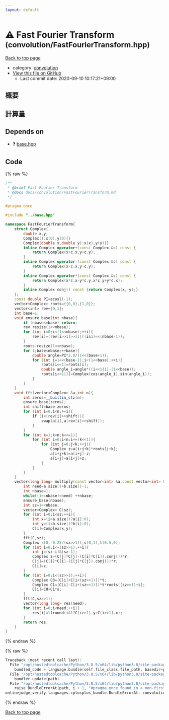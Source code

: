 ```yaml
---
layout: default
---
```


<!-- mathjax config similar to math.stackexchange -->
<script type="text/javascript" async
  src="https://cdnjs.cloudflare.com/ajax/libs/mathjax/2.7.5/MathJax.js?config=TeX-MML-AM_CHTML">
</script>
<script type="text/x-mathjax-config">
  MathJax.Hub.Config({
    TeX: { equationNumbers: { autoNumber: "AMS" }},
    tex2jax: {
      inlineMath: [ ['$','$'] ],
      processEscapes: true
    },
    "HTML-CSS": { matchFontHeight: false },
    displayAlign: "left",
    displayIndent: "2em"
  });
</script>

<script type="text/javascript" src="https://cdnjs.cloudflare.com/ajax/libs/jquery/3.4.1/jquery.min.js"></script>
<script src="https://cdn.jsdelivr.net/npm/jquery-balloon-js@1.1.2/jquery.balloon.min.js" integrity="sha256-ZEYs9VrgAeNuPvs15E39OsyOJaIkXEEt10fzxJ20+2I=" crossorigin="anonymous"></script>
<script type="text/javascript" src="../../assets/js/copy-button.js"></script>
<link rel="stylesheet" href="../../assets/css/copy-button.css" />


# :warning: Fast Fourier Transform <small>(convolution/FastFourierTransform.hpp)</small>

<a href="../../index.html">Back to top page</a>

* category: <a href="../../index.html#a9595c1c24c33b16056d2ad07e71682d">convolution</a>
* <a href="{{ site.github.repository_url }}/blob/master/convolution/FastFourierTransform.hpp">View this file on GitHub</a>
    - Last commit date: 2020-09-10 10:17:21+09:00




## 概要

## 計算量

## Depends on

* :question: <a href="../base.hpp.html">base.hpp</a>


## Code

<a id="unbundled"></a>
{% raw %}
```cpp
/**
 * @brief Fast Fourier Transform
 * @docs docs/convolution/FastFourierTransform.md
 */

#pragma once

#include "../base.hpp"

namespace FastFourierTransform{
    struct Complex{
        double x,y;
        Complex():x(0),y(0){}
        Complex(double x,double y):x(x),y(y){}
        inline Complex operator+(const Complex &c) const {
            return Complex(x+c.x,y+c.y);
        }
        inline Complex operator-(const Complex &c) const {
            return Complex(x-c.x,y-c.y);
        }
        inline Complex operator*(const Complex &c) const {
            return Complex(x*c.x-y*c.y,x*c.y+y*c.x);
        }
        inline Complex conj() const {return Complex(x,-y);}
    };
    const double PI=acosl(-1);
    vector<Complex> roots={{0,0},{1,0}};
    vector<int> rev={0,1};
    int base=1;
    void ensure_base(int nbase){
        if (nbase<=base) return;
        rev.resize(1<<nbase);
        for (int i=0;i<(1<<nbase);++i){
            rev[i]=(rev[i>>1]>>1)|((i&1)<<(nbase-1));
        }
        roots.resize(1<<nbase);
        for (;base<nbase;++base){
            double angle=PI*2.0/(1<<(base+1));
            for (int i=1<<(base-1);i<(1<<base);++i){
                roots[i<<1]=roots[i];
                double angle_i=angle*((i<<1|1)-(1<<base));
                roots[i<<1|1]=Complex(cos(angle_i),sin(angle_i));
            }
        }
    }
    void fft(vector<Complex> &a,int n){
        int zeros=__builtin_ctz(n);
        ensure_base(zeros);
        int shift=base-zeros;
        for (int i=0;i<n;++i){
            if (i<(rev[i]>>shift)){
                swap(a[i],a[rev[i]>>shift]);
            }
        }
        for (int k=1;k<n;k<<=1){
            for (int i=0;i<n;i+=(k<<1)){
                for (int j=0;j<k;++j){
                    Complex z=a[i+j+k]*roots[j+k];
                    a[i+j+k]=a[i+j]-z;
                    a[i+j]=a[i+j]+z;
                }
            }
        }
    }
    vector<long long> multiply(const vector<int> &a,const vector<int> &b){
        int need=a.size()+b.size()-1;
        int nbase=1;
        while((1<<nbase)<need) ++nbase;
        ensure_base(nbase);
        int sz=1<<nbase;
        vector<Complex> C(sz);
        for (int i=0;i<sz;++i){
            int x=(i<a.size()?a[i]:0);
            int y=(i<b.size()?b[i]:0);
            C[i]=Complex(x,y);
        }
        fft(C,sz);
        Complex r(0,-0.25/(sz>>1)),s(0,1),t(0.5,0);
        for (int i=0;i<=(sz>>1);++i){
            int j=(sz-i)&(sz-1);
            Complex z=(C[j]*C[j]-(C[i]*C[i]).conj())*r;
            C[j]=(C[i]*C[i]-(C[j]*C[j]).conj())*r;
            C[i]=z;
        }
        for (int i=0;i<(sz>>1);++i){
            Complex C0=(C[i]+C[i+(sz>>1)])*t;
            Complex C1=(C[i]-C[i+(sz>>1)])*t*roots[(sz>>1)+i];
            C[i]=C0+C1*s;
        }
        fft(C,sz>>1);
        vector<long long> res(need);
        for (int i=0;i<need;++i){
            res[i]=llround(i&1?C[i>>1].y:C[i>>1].x);
        }
        return res;
    }
}
```
{% endraw %}

<a id="bundled"></a>
{% raw %}
```cpp
Traceback (most recent call last):
  File "/opt/hostedtoolcache/Python/3.8.5/x64/lib/python3.8/site-packages/onlinejudge_verify/docs.py", line 349, in write_contents
    bundled_code = language.bundle(self.file_class.file_path, basedir=pathlib.Path.cwd())
  File "/opt/hostedtoolcache/Python/3.8.5/x64/lib/python3.8/site-packages/onlinejudge_verify/languages/cplusplus.py", line 185, in bundle
    bundler.update(path)
  File "/opt/hostedtoolcache/Python/3.8.5/x64/lib/python3.8/site-packages/onlinejudge_verify/languages/cplusplus_bundle.py", line 310, in update
    raise BundleErrorAt(path, i + 1, "#pragma once found in a non-first line")
onlinejudge_verify.languages.cplusplus_bundle.BundleErrorAt: convolution/FastFourierTransform.hpp: line 6: #pragma once found in a non-first line

```
{% endraw %}

<a href="../../index.html">Back to top page</a>

